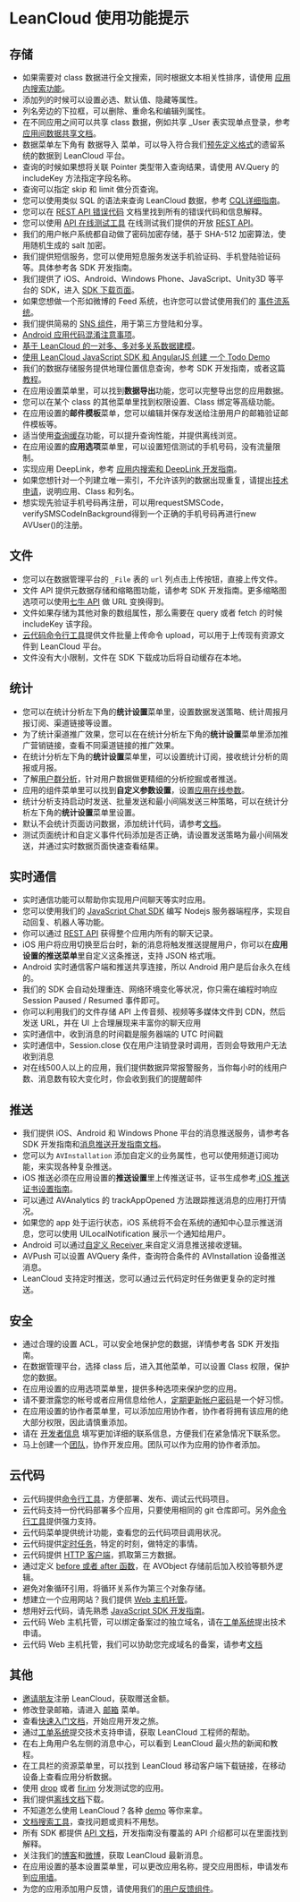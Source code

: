 # LeanCloud 使用功能提示

## 存储

* 如果需要对 class 数据进行全文搜索，同时根据文本相关性排序，请使用 [应用内搜索功能](https://leancloud.cn/docs/app_search_guide.html)。
* 添加列的时候可以设置必选、默认值、隐藏等属性。
* 列名旁边的下拉框，可以删除、重命名和编辑列属性。
* 在不同应用之间可以共享 class 数据，例如共享 _User 表实现单点登录，参考[应用间数据共享文档](https://leancloud.cn/docs/app_data_share.html)。
* 数据菜单左下角有 数据导入 菜单，可以导入符合我们[预先定义格式](https://leancloud.cn/docs/data_security.html#导入数据)的遗留系统的数据到 LeanCloud 平台。
* 查询的时候如果想将关联 Pointer 类型带入查询结果，请使用 AV.Query 的 includeKey 方法指定字段名称。
* 查询可以指定 skip 和 limit 做分页查询。
* 您可以使用类似 SQL 的语法来查询 LeanCloud 数据，参考 [CQL详细指南](https://leancloud.cn/docs/cql_guide.html)。
* 您可以在 [REST API 错误代码](https://leancloud.cn/docs/error_code.html) 文档里找到所有的错误代码和信息解释。
* 您可以使用 [API 在线测试工具](https://leancloud.cn/apionline/) 在线测试我们提供的开放 [REST API](https://leancloud.cn/docs/rest_api.html)。
* 我们的用户帐户系统都自动做了密码加密存储，基于 SHA-512 加密算法，使用随机生成的 salt 加密。
* 我们提供短信服务，您可以使用短息服务发送手机验证码、手机登陆验证码等。具体参考各 SDK 开发指南。
* 我们提供了 iOS、Android、Windows Phone、JavaScript、Unity3D 等平台的 SDK，进入 [SDK 下载页面](https://leancloud.cn/docs/sdk_down.html)。
* 如果您想做一个形如微博的 Feed 系统，也许您可以尝试使用我们的 [事件流系统](https://leancloud.cn/docs/status_system.html)。
* 我们提供简易的 [SNS 组件](https://leancloud.cn/docs/sns.html)，用于第三方登陆和分享。
* [Android 应用代码混淆注意事项](https://leancloud.cn/docs/android_guide.html#代码混淆)。
* [基于 LeanCloud 的一对多、多对多关系数据建模](https://blog.leancloud.cn/1723/)。
* [使用 LeanCloud JavaScript SDK 和 AngularJS 创建 一个 Todo Demo](https://blog.leancloud.cn/1541/)
* 我们的数据存储服务提供地理位置信息查询，参考 SDK 开发指南，或者这篇[教程](https://blog.leancloud.cn/537/)。
* 在应用设置菜单里，可以找到**数据导出**功能，您可以完整导出您的应用数据。
* 您可以在某个 class 的其他菜单里找到权限设置、Class 绑定等高级功能。
* 在应用设置的**邮件模板**菜单，您可以编辑并保存发送给注册用户的邮箱验证邮件模板等。
* 适当使用[查询缓存](https://leancloud.cn/docs/ios_os_x_guide.html#缓存查询)功能，可以提升查询性能，并提供离线浏览。
* 在应用设置的**应用选项**菜单里，可以设置短信测试的手机号码，没有流量限制。
* 实现应用 DeepLink，参考 [应用内搜索和 DeepLink 开发指南](https://leancloud.cn/docs/app_search_guide.html)。
* 如果您想针对一个列建立唯一索引，不允许该列的数据出现重复，请提出[技术申请](https://ticket.avosapps.com)，说明应用、Class 和列名。
* 想实现先验证手机号码再注册，可以用requestSMSCode，verifySMSCodeInBackground得到一个正确的手机号码再进行new AVUser()的注册。

## 文件

* 您可以在数据管理平台的 `_File` 表的 `url` 列点击上传按钮，直接上传文件。
* 文件 API 提供元数据存储和缩略图功能，请参考 SDK 开发指南。更多缩略图选项可以使用[七牛 API](http://docs.qiniu.com/api/v6/image-process.html) 做 URL 变换得到。
* 文件如果存储为其他对象的数组属性，那么需要在 query 或者 fetch 的时候 includeKey 该字段。
* [云代码命令行工具](https://leancloud.cn/docs/cloud_code_commandline.html)提供文件批量上传命令 upload，可以用于上传现有资源文件到 LeanCloud 平台。
* 文件没有大小限制，文件在 SDK 下载成功后将自动缓存在本地。

## 统计

* 您可以在统计分析左下角的**统计设置**菜单里，设置数据发送策略、统计周报月报订阅、渠道链接等设置。
* 为了统计渠道推广效果，您可以在在统计分析左下角的**统计设置**菜单里添加推广营销链接，查看不同渠道链接的推广效果。
* 在统计分析左下角的**统计设置**菜单里，可以设置统计订阅，接收统计分析的周报或月报。
* 了解[用户群分析](https://leancloud.cn/docs/user_groups.html)，针对用户数据做更精细的分析挖掘或者推送。
* 应用的组件菜单里可以找到**自定义参数设置**，设置[应用在线参数](https://leancloud.cn/docs/ios_statistics.html#获取在线参数)。
* 统计分析支持启动时发送、批量发送和最小间隔发送三种策略，可以在统计分析左下角的**统计设置**菜单里设置。
* 默认不会统计页面访问数据，添加统计代码，请参考[文档](https://leancloud.cn/docs/android_statistics.html#统计页面路径)。
* 测试页面统计和自定义事件代码添加是否正确，请设置发送策略为最小间隔发送，并通过实时数据页面快速查看结果。

## 实时通信

* 实时通信功能可以帮助你实现用户间聊天等实时应用。
* 您可以使用我们的 [JavaScript Chat SDK](https://leancloud.cn/docs/sdk_down.html) 编写 Nodejs 服务器端程序，实现自动回复、机器人等功能。
* 你可以通过 [REST API](https://leancloud.cn/docs/rest_api.html#获取聊天记录) 获得整个应用内所有的聊天记录。
* iOS 用户将应用切换至后台时，新的消息将触发推送提醒用户，你可以在**应用设置的推送菜单**里自定义这条推送，支持 JSON 格式哦。
* Android 实时通信客户端和推送共享连接，所以 Android 用户是后台永久在线的。
* 我们的 SDK 会自动处理重连、网络环境变化等状况，你只需在编程时响应 Session Paused / Resumed 事件即可。
* 你可以利用我们的文件存储 API 上传音频、视频等多媒体文件到 CDN，然后发送 URL，并在 UI 上合理展现来丰富你的聊天应用
* 实时通信中，收到消息的时间戳是服务器端的 UTC 时间戳
* 实时通信中，Session.close 仅在用户注销登录时调用，否则会导致用户无法收到消息
* 对在线500人以上的应用，我们提供数据异常报警服务，当你每小时的线用户数、消息数有较大变化时，你会收到我们的提醒邮件

## 推送

* 我们提供 iOS、Android 和 Windows Phone 平台的消息推送服务，请参考各 SDK 开发指南和[消息推送开发指南文档](https://leancloud.cn/docs/push_guide.html)。
* 您可以为 `AVInstallation` 添加自定义的业务属性，也可以使用频道订阅功能，来实现各种复杂推送。
* iOS 推送必须在应用设置的**推送设置**里上传推送证书，证书生成参考[ iOS 推送证书设置指南](https://leancloud.cn/docs/ios_push_cert.html)。
* 可以通过 AVAnalytics 的 trackAppOpened 方法跟踪推送消息的应用打开情况。
* 如果您的 app 处于运行状态，iOS 系统将不会在系统的通知中心显示推送消息，您可以使用 UILocalNotification 展示一个通知给用户。
* Android 可以通过[自定义 Receiver ](https://leancloud.cn/docs/push_guide.html#自定义-receiver)来自定义消息推送接收逻辑。
* AVPush 可以设置 AVQuery 条件，查询符合条件的 AVInstallation 设备推送消息。
* LeanCloud 支持定时推送，您可以通过云代码定时任务做更复杂的定时推送。

## 安全

* 通过合理的设置 ACL，可以安全地保护您的数据，详情参考各 SDK 开发指南。
* 在数据管理平台，选择 class 后，进入其他菜单，可以设置 Class 权限，保护您的数据。
* 在应用设置的应用选项菜单里，提供多种选项来保护您的应用。
* 请不要泄露您的帐号或者应用信息给他人，[定期更新帐户密码](https://leancloud.cn/settings.html#/setting/password)是一个好习惯。
* 在应用设置的协作者菜单里，可以添加应用协作者，协作者将拥有该应用的绝大部分权限，因此请慎重添加。
* 请在 [开发者信息](https://leancloud.cn/settings.html#/setting/info) 填写更加详细的联系信息，方便我们在紧急情况下联系您。
* 马上创建一个[团队](https://leancloud.cn/settings.html#/setting/team)，协作开发应用。团队可以作为应用的协作者添加。

## 云代码

* 云代码提供[命令行工具](https://leancloud.cn/docs/cloud_code_commandline.html)，方便部署、发布、调试云代码项目。
* 云代码支持一份代码部署多个应用，只要使用相同的 git 仓库即可。另外[命令行工具](https://leancloud.cn/docs/cloud_code_commandline.html#多应用管理)提供强力支持。
* 云代码菜单提供统计功能，查看您的云代码项目调用状况。
* 云代码提供[定时任务](https://leancloud.cn/docs/cloud_code_guide.html#定时任务)，特定的时刻，做特定的事情。
* 云代码提供 [HTTP 客户端](https://leancloud.cn/docs/cloud_code_guide.html#http-客户端)，抓取第三方数据。
* 通过定义 [before 或者 after 函数](https://leancloud.cn/docs/cloud_code_guide.html#在-save-前修改对象)，在 AVObject 存储前后加入校验等额外逻辑。
* 避免对象循环引用，将循环关系作为第三个对象存储。
* 想建立一个应用网站？我们提供 [Web 主机托管](https://leancloud.cn/docs/cloud_code_guide.html#web-hosting)。
* 想用好云代码，请先熟悉 [JavaScript SDK 开发指南](https://leancloud.cn/docs/js_guide.html)。
* 云代码 Web 主机托管，可以绑定备案过的独立域名，请在[工单系统](https://ticket.avosapps.com)提出技术申请。
* 云代码 Web 主机托管，我们可以协助您完成域名的备案，请参考[文档](https://leancloud.cn/docs/cloud_code_guide.html#域名备案流程)

## 其他

* [邀请朋友](https://leancloud.cn/settings.html#/setting/invite)注册 LeanCloud，获取赠送金额。
* 修改登录邮箱，请进入 [邮箱](https://leancloud.cn/settings.html#/setting/mail) 菜单。
* 查看[快速入门文档](https://leancloud.cn/start.html)，开始应用开发之旅。
* 通过[工单系统](https://ticket.avosapps.com/login)提交技术支持申请，获取 LeanCloud 工程师的帮助。
* 在右上角用户名左侧的消息中心，可以看到 LeanCloud 最火热的新闻和教程。
* 在工具栏的资源菜单里，可以找到 LeanCloud 移动客户端下载链接，在移动设备上查看应用分析数据。
* 使用 [drop](https://drop.avosapps.com/) 或者 [fir.im](http://fir.im/) 分发测试您的应用。
* 我们提供[离线文档](https://leancloud.cn/docs/avoscloud-docs.tar.gz)下载。
* 不知道怎么使用 LeanCloud？各种 [demo](https://leancloud.cn/docs/demo.html) 等你来拿。
* [文档搜索工具](https://leancloud.cn/search.html)，查找问题或资料不用愁。
* 所有 SDK 都提供 [API 文档](https://leancloud.cn/docs/index.html)，开发指南没有覆盖的 API 介绍都可以在里面找到解释。
* 关注我们的[博客](https://blog.leancloud.cn/)和[微博](http://weibo.com/avoscloud)，获取 LeanCloud 最新消息。
* 在应用设置的基本设置菜单里，可以更改应用名称，提交应用图标，申请发布到[应用墙](https://leancloud.cn/customers.html)。
* 为您的应用添加用户反馈，请使用我们的[用户反馈组件](https://leancloud.cn/docs/feedback.html)。